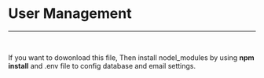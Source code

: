 # User Management
<hr/>

<br>

<p>If you want to dowonload this file, Then install nodel_modules by using <b>npm install</b> and .env file to config database and email settings.</p>

